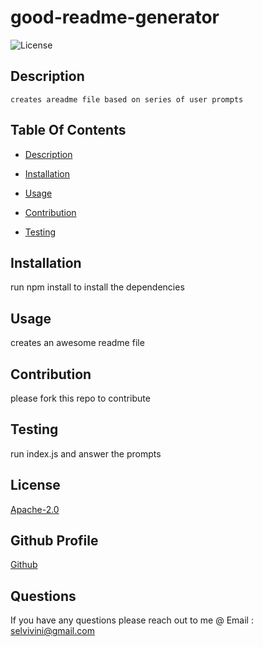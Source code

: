# good-readme-generator
   ![License](https://img.shields.io/badge/License-Apache%202.0-blue.svg)
  ## Description
    creates areadme file based on series of user prompts

## Table Of Contents
   - [Description](#Description)

   - [Installation](#Installation)

   - [Usage](#Usage)

   - [Contribution](#Contribution)

   - [Testing](#Testing)



## Installation
   run npm install to install the dependencies

## Usage
   creates an awesome readme file

## Contribution
   please fork this repo to contribute

## Testing
   run index.js and answer the prompts

## License
   [Apache-2.0](https://opensource.org/licenses/Apache-2.0)

## Github Profile
   [Github](https://github.com/selvivini)

## Questions
   If you have any questions please reach out to me @
   Email : selvivini@gmail.com

  